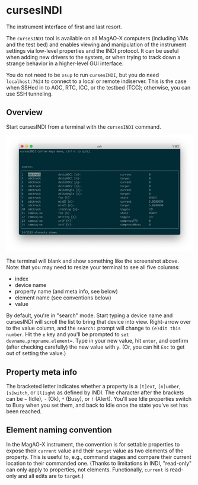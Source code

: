 # cursesINDI

The instrument interface of first and last resort.

The `cursesINDI` tool is available on all MagAO-X computers (including VMs and the test bed) and enables viewing and manipulation of the instrument settings via low-level properties and the INDI protocol. It can be useful when adding new drivers to the system, or when trying to track down a strange behavior in a higher-level GUI interface.

You do not need to be `xsup` to run `cursesINDI`, but you do need `localhost:7624` to connect to a local or remote indiserver. This is the case when SSHed in to AOC, RTC, ICC, or the testbed (TCC); otherwise, you can use SSH tunneling.

## Overview

Start cursesINDI from a terminal with the `cursesINDI` command.

![screenshot of a terminal showing cursesINDI in action](./cursesINDI.png)

The terminal will blank and show something like the screenshot above. Note: that you may need to resize your terminal to see all five columns:

  - index
  - device name
  - property name (and meta info, see below)
  - element name (see conventions below)
  - value

By default, you're in "search" mode. Start typing a device name and cursesINDI will scroll the list to bring that device into view. Right-arrow over to the value column, and the `search:` prompt will change to `(e)dit this number`. Hit the `e` key and you'll be prompted to `set devname.propname.element=`. Type in your new value, hit `enter`, and confirm (after checking carefully) the new value with `y`. (Or, you can hit `Esc` to get out of setting the value.)

## Property meta info

The bracketed letter indicates whether a property is a `[t]ext`, `[n]umber`, `[s]witch`, or `[l]ight` as defined by INDI. The character after the brackets can be `~` (Idle), `-` (Ok), `*` (Busy), or `!` (Alert). You'll see Idle properties switch to Busy when you set them, and back to Idle once the state you've set has been reached.

## Element naming convention

In the MagAO-X instrument, the convention is for settable properties to expose their `current` value and their `target` value as two elements of the property. This is useful to, e.g., command stages and compare their current location to their commanded one. (Thanks to limitations in INDI, "read-only" can only apply to properties, not elements. Functionally, `current` is read-only and all edits are to `target`.)
